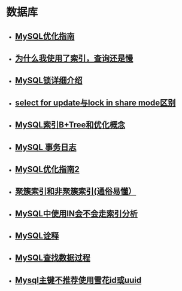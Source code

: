 # 数据库
- ## [MySQL优化指南](http://note.youdao.com/noteshare?id=efa6dfe58ff21a1ea497fdb1d6826cda)
- ## [为什么我使用了索引，查询还是慢](http://note.youdao.com/noteshare?id=e2ecfbde2d5bf7bd6f32e260411b8ae9)
- ## [MySQL锁详细介绍](http://note.youdao.com/noteshare?id=05888b85ec370ee7adf8768a8d6a8b65)
- ## [select for update与lock in share mode区别](http://note.youdao.com/noteshare?id=bbebf3be5e7a40f49d39fafc56c9b373)
- ## [MySQL索引B+Tree和优化概念](http://note.youdao.com/noteshare?id=9f9f7bd65288d1b3964de6690728f125)
- ## [MySQL 事务日志](http://note.youdao.com/noteshare?id=bf1f58d8175fb844c9dba7493a9f2288)
- ## [MySQL优化指南2](http://note.youdao.com/s/1FCrnAhB)
- ## [聚簇索引和非聚簇索引(通俗易懂）](http://note.youdao.com/s/PMlXh9ll)
- ## [MySQL中使用IN会不会走索引分析](http://note.youdao.com/s/MSCca3Pj)
- ## [MySQL诠释](http://note.youdao.com/s/7UynYiOs)
- ## [MySQL查找数据过程](http://note.youdao.com/s/XJNufdjf)
- ## [Mysql主键不推荐使用雪花id或uuid](http://note.youdao.com/s/3ZawsMDB)